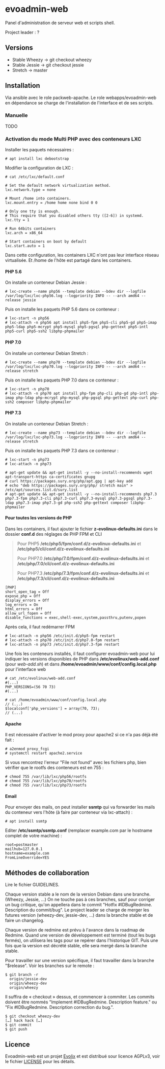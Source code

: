# evoadmin-web

Panel d'administration de serveur web et scripts shell.

Project leader : ?

## Versions

 * Stable Wheezy → git checkout wheezy
 * Stable Jessie → git checkout jessie
 * Stretch → master

## Installation

Via ansible avec le role packweb-apache. Le role webapps/evoadmin-web en dépendance se charge de l'installation de l'interface et de ses scripts.

### Manuelle

TODO


### Activation du mode Multi PHP avec des conteneurs LXC

Installer les paquets nécessaires :

~~~
# apt install lxc debootstrap
~~~

Modifier la configuration de LXC :

~~~
# cat /etc/lxc/default.conf

# Set the default network virtualization method.
lxc.network.type = none

# Mount /home into containers.
lxc.mount.entry = /home home none bind 0 0

# Only one tty is enough.
# This require that you disabled others tty ([2-6]) in systemd.
lxc.tty = 1

# Run 64bits containers
lxc.arch = x86_64

# Start containers on boot by default
lxc.start.auto = 1
~~~

Dans cette configuration, les containers LXC n'ont pas leur interface réseau virtualisée. Et /home de l'hôte est partagé dans les containers.

#### PHP 5.6

On installe un conteneur Debian Jessie :

~~~
# lxc-create --name php56 --template debian --bdev dir --logfile /var/log/lxc/lxc-php56.log --logpriority INFO -- --arch amd64 --release jessie
~~~

Puis on installe les paquets PHP 5.6 dans ce conteneur :

~~~
# lxc-start -n php56
# lxc-attach -n php56 apt install php5-fpm php5-cli php5-gd php5-imap php5-ldap php5-mcrypt php5-mysql php5-pgsql php-gettext php5-intl php5-curl php5-ssh2 libphp-phpmailer
~~~

#### PHP 7.0

On installe un conteneur Debian Stretch :

~~~
# lxc-create --name php70 --template debian --bdev dir --logfile /var/log/lxc/lxc-php70.log --logpriority INFO -- --arch amd64 --release stretch
~~~

Puis on installe les paquets PHP 7.0 dans ce conteneur :

~~~
# lxc-start -n php70
# lxc-attach -n php70 apt install php-fpm php-cli php-gd php-intl php-imap php-ldap php-mcrypt php-mysql php-pgsql php-gettext php-curl php-ssh2 composer libphp-phpmailer
~~~

#### PHP 7.3

On installe un conteneur Debian Stretch :

~~~
# lxc-create --name php73 --template debian --bdev dir --logfile /var/log/lxc/lxc-php73.log --logpriority INFO -- --arch amd64 --release stretch
~~~

Puis on installe les paquets PHP 7.3 dans ce conteneur :

~~~
# lxc-start -n php73
# lxc-attach -n php73

# apt-get update && apt-get install -y --no-install-recommends wget apt-transport-https ca-certificates gnupg
# curl https://packages.sury.org/php/apt.gpg | apt-key add
# echo "deb https://packages.sury.org/php/ stretch main" > /etc/apt/sources.list.d/sury.list
# apt-get update && apt-get install -y --no-install-recommends php7.3 php7.3-fpm php7.3-cli php7.3-curl php7.3-mysql php7.3-pgsql php7.3-ldap php7.3-imap php7.3-gd php-ssh2 php-gettext composer libphp-phpmailer
~~~

#### Pour toutes les versions de PHP

Dans les containers, il faut ajouter le fichier **z-evolinux-defaults.ini** dans le dossier **conf.d** des réglages de PHP FPM et CLI

> Pour PHP5 **/etc/php5/fpm/conf.d/z-evolinux-defaults.ini** et  **/etc/php5/cli/conf.d/z-evolinux-defaults.ini**
>
> Pour PHP7.0  **/etc/php/7.0/fpm/conf.d/z-evolinux-defaults.ini** et  **/etc/php/7.0/cli/conf.d/z-evolinux-defaults.ini**
>
> Pour PHP7.3  **/etc/php/7.3/fpm/conf.d/z-evolinux-defaults.ini** et **/etc/php/7.3/cli/conf.d/z-evolinux-defaults.ini**

~~~
[PHP]
short_open_tag = Off
expose_php = Off
display_errors = Off
log_errors = On
html_errors = Off
allow_url_fopen = Off
disable_functions = exec,shell-exec,system,passthru,putenv,popen
~~~

Après cela, il faut redémarrer FPM

~~~
# lxc-attach -n php56 /etc/init.d/php5-fpm restart
# lxc-attach -n php70 /etc/init.d/php7.0-fpm restart
# lxc-attach -n php73 /etc/init.d/php7.3-fpm restart
~~~

Une fois les conteneurs installés, il faut configurer evoadmin-web pour lui indiquer les versions disponibles de PHP dans **/etc/evolinux/web-add.conf** (pour *web-add.sh*) et dans  **/home/evoadmin/www/conf/config.local.php** pour l'interface web

~~~
# cat /etc/evolinux/web-add.conf
#(...)
PHP_VERSIONS=(56 70 73)
#(...)
~~~

~~~
# cat /home/evoadmin/www/conf/config.local.php
// (...)
$localconf['php_versions'] = array(70, 73);
// (...)
~~~

#### Apache

Il est nécessaire d'activer le mod proxy pour apache2 si ce n'a pas déjà été fait :

~~~
# a2enmod proxy_fcgi
# systemctl restart apache2.service
~~~

Si vous rencontrez l'erreur "File not found" avec les fichiers php, bien vérifier que le rootfs des conteneurs est en 755 :

~~~
# chmod 755 /var/lib/lxc/php56/rootfs
# chmod 755 /var/lib/lxc/php70/rootfs
# chmod 755 /var/lib/lxc/php73/rootfs
~~~

#### Email

Pour envoyer des mails, on peut installer **ssmtp** qui va forwarder les mails du conteneur vers l'hôte (à faire par conteneur via lxc-attach) :

~~~
# apt install ssmtp
~~~

Editer **/etc/ssmtp/ssmtp.conf** (remplacer example.com par le hostname complet de votre machine) :

~~~
root=postmaster
mailhub=127.0.0.1
hostname=example.com
FromLineOverride=YES
~~~


## Méthodes de collaboration

Lire le fichier GUIDELINES.

Chaque version stable a le nom de la version Debian dans une branche. (Wheezy, Jessie, …)
On ne touche pas à ces branches, sauf pour corriger un bug critique,
qu'on appellera dans le commit "Hotfix #IDBugRedmine. Description du commit/bug".
Le project leader se charge de merger les futures version (wheezy-dev, jessie-dev, …)
dans la branche stable et de faire un changelog.

Chaque version de redmine est prévu à l'avance dans la roadmap de Redmine.
Quand une version de développement est terminé (tout les bugs fermés),
on utilisera les tags pour se repérer dans l'historique GIT.
Puis une fois que la version est décrété stable, elle sera mergé dans la branche stable.

Pour travailler sur une version spécifique, il faut travailler dans la branche "$release".
Voir les branches sur le remote :

```
$ git branch -r
  origin/jessie-dev
  origin/wheezy-dev
  origin/wheezy
```

Il suffira de « checkout » dessus, et commencer à commiter. Les commits doivent
être nommés "Implement #IDBugRedmine. Description feature." ou
"Fix #IDBugRedmine. Description correction du bug.".

```
$ git checkout wheezy-dev
[…] hack hack […]
$ git commit
$ git push
```

## Licence

Evoadmin-web est un projet [Evolix](https://evolix.com) et est distribué sour licence AGPLv3, voir le fichier [LICENSE](LICENSE) pour les détails.
